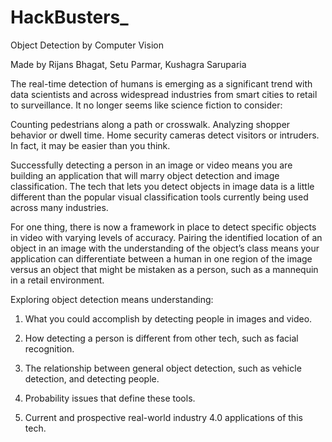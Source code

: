 # HackBusters_

Object Detection by Computer Vision

Made by Rijans Bhagat, Setu Parmar, Kushagra Saruparia

The real-time detection of humans is emerging as a significant trend with data scientists and across widespread industries from smart cities to retail to surveillance. It no longer seems like science fiction to consider:

Counting pedestrians along a path or crosswalk.
Analyzing shopper behavior or dwell time.
Home security cameras detect visitors or intruders.
In fact, it may be easier than you think. 

Successfully detecting a person in an image or video means you are building an application that will marry object detection and image classification. The tech that lets you detect objects in image data is a little different than the popular visual classification tools currently being used across many industries. 

For one thing, there is now a framework in place to detect specific objects in video with varying levels of accuracy. Pairing the identified location of an object in an image with the understanding of the object’s class means your application can differentiate between a human in one region of the image versus an object that might be mistaken as a person, such as a mannequin in a retail environment.

Exploring object detection means understanding:

1. What you could accomplish by detecting people in images and video.

2. How detecting a person is different from other tech, such as facial recognition.

3. The relationship between general object detection, such as vehicle detection, and detecting people.

4. Probability issues that define these tools.

5. Current and prospective real-world industry 4.0 applications of this tech.
